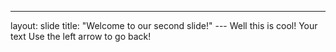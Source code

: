 ---
layout: slide
title: "Welcome to our second slide!"
--- Well this is cool!
Your text
Use the left arrow to go back!
